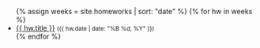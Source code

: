 <ul>
{% assign weeks = site.homeworks | sort: "date" %}
{% for hw in weeks %}
  <li>
    <a href="{{ hw.url | relative_url }}">{{ hw.title }}</a>
    <small>({{ hw.date | date: "%B %d, %Y" }})</small>
  </li>
{% endfor %}
</ul>
